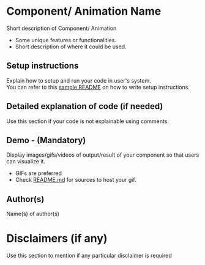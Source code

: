 # Component/ Animation Name

Short description of Component/ Animation

-   Some unique features or functionalities.
-   Short description of where it could be used.

## Setup instructions

Explain how to setup and run your code in user's system.  
You can refer to this [sample README](https://github.com/ALPHAVIO/WordNook/blob/master/README.md) on how to write setup instructions.

## Detailed explanation of code (if needed)

Use this section if your code is not explainable using comments.

## Demo - (Mandatory)

Display images/gifs/videos of output/result of your component so that users can visualize it.

-   GIFs are preferred
-   Check [README.md](README.md) for sources to host your gif.

## Author(s)

Name(s) of author(s)

# Disclaimers (if any)

Use this section to mention if any particular disclaimer is required
